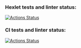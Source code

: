 ### Hexlet tests and linter status:
[![Actions Status](https://github.com/VileDeveloper/rails-project-63/workflows/hexlet-check/badge.svg)](https://github.com/VileDeveloper/rails-project-63/actions)

### CI tests and linter status:
[![Actions Status](https://github.com/VileDeveloper/rails-project-63/workflows/CI/badge.svg)](https://github.com/VileDeveloper/rails-project-63/actions)